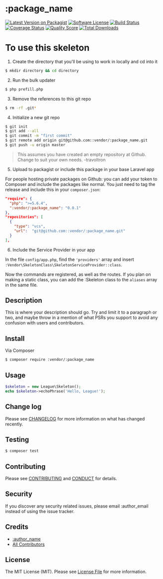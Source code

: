 # :package_name

[![Latest Version on Packagist][ico-version]][link-packagist]
[![Software License][ico-license]](LICENSE.md)
[![Build Status][ico-travis]][link-travis]
[![Coverage Status][ico-scrutinizer]][link-scrutinizer]
[![Quality Score][ico-code-quality]][link-code-quality]
[![Total Downloads][ico-downloads]][link-downloads]

# To use this skeleton

1. Create the directory that you'll be using to work in locally and cd into it

```bash
$ mkdir directory && cd directory
```

2. Run the bulk updater

```bash
$ php prefill.php
```

3. Remove the references to this git repo 

```bash
$ rm -rf .git*
```

4. Initialize a new git repo

```bash
$ git init
$ git add --all
$ git commit -m "first commit"
$ git remote add origin git@github.com::vendor/:package_name.git
$ git push -u origin master
```

> This assumes you have created an empty repository at Github. Change to suit your own needs. -travoltron

5. Upload to packagist or include this package in your base Laravel app

For people hosting private packages on Github: you can add your token to Composer and include the packages like normal. You just need to tag the release and include this in your `composer.json`:

```json
"require": {
  "php": ">=5.6.4",
  ":vendor/:package_name": "0.0.1"
},
"repositories": [
  {
    "type": "vcs",
    "url":  "git@github.com::vendor/:package_name.git"
  }
],
```

6. Include the Service Provider in your app

In the file `config/app.php`, find the `'providers'` array and insert 
`:Vendor\SkeletonClass\SkeletonServiceProvider::class`.

Now the commands are registered, as well as the routes. 
If you plan on making a static class, you can add the :Skeleton class to the `aliases` array in the same file. 

## Description

This is where your description should go. Try and limit it to a paragraph or two, and maybe throw in a mention of what
PSRs you support to avoid any confusion with users and contributors.

## Install

Via Composer

``` bash
$ composer require :vendor/:package_name
```

## Usage

``` php
$skeleton = new League\Skeleton();
echo $skeleton->echoPhrase('Hello, League!');
```

## Change log

Please see [CHANGELOG](CHANGELOG.md) for more information on what has changed recently.

## Testing

``` bash
$ composer test
```

## Contributing

Please see [CONTRIBUTING](CONTRIBUTING.md) and [CONDUCT](CONDUCT.md) for details.

## Security

If you discover any security related issues, please email :author_email instead of using the issue tracker.

## Credits

- [:author_name][link-author]
- [All Contributors][link-contributors]

## License

The MIT License (MIT). Please see [License File](LICENSE.md) for more information.

[ico-version]: https://img.shields.io/packagist/v/:vendor/:package_name.svg?style=flat-square
[ico-license]: https://img.shields.io/badge/license-MIT-brightgreen.svg?style=flat-square
[ico-travis]: https://img.shields.io/travis/:vendor/:package_name/master.svg?style=flat-square
[ico-scrutinizer]: https://img.shields.io/scrutinizer/coverage/g/:vendor/:package_name.svg?style=flat-square
[ico-code-quality]: https://img.shields.io/scrutinizer/g/:vendor/:package_name.svg?style=flat-square
[ico-downloads]: https://img.shields.io/packagist/dt/:vendor/:package_name.svg?style=flat-square

[link-packagist]: https://packagist.org/packages/:vendor/:package_name
[link-travis]: https://travis-ci.org/:vendor/:package_name
[link-scrutinizer]: https://scrutinizer-ci.com/g/:vendor/:package_name/code-structure
[link-code-quality]: https://scrutinizer-ci.com/g/:vendor/:package_name
[link-downloads]: https://packagist.org/packages/:vendor/:package_name
[link-author]: https://github.com/:author_username
[link-contributors]: ../../contributors
